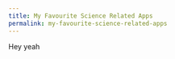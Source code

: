 ```yaml
---
title: My Favourite Science Related Apps
permalink: my-favourite-science-related-apps
---
```


Hey yeah